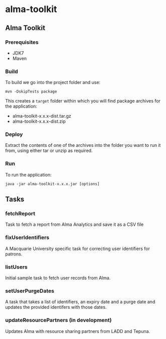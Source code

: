 # alma-toolkit
## Alma Toolkit

### Prerequisites
- JDK7
- Maven

### Build
To build we go into the project folder and use:
```
mvn -DskipTests package
```

This creates a ```target``` folder within which you will find package archives
for the application:
- alma-toolkit-x.x.x-dist.tar.gz
- alma-toolkit-x.x.x-dist.zip

### Deploy
Extract the contents of one of the archives into the folder you want to run it
from, using either tar or unzip as required.

### Run
To run the application:
```
java -jar alma-toolkit-x.x.x.jar [options]
```

## Tasks

### fetchReport

Task to fetch a report from Alma Analytics and save it as a CSV file


### fixUserIdentifiers

A Macquarie University specific task for correcting user identifiers for patrons.


### listUsers

Initial sample task to fetch user records from Alma.


### setUserPurgeDates

A task that takes a list of identifiers, an expiry date and a purge date and updates the provided identifers with those dates.


### updateResourcePartners (in development)

Updates Alma with resource sharing partners from LADD and Tepuna.
